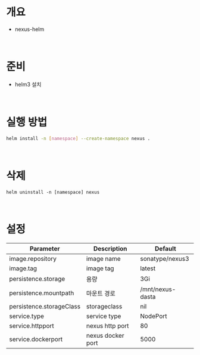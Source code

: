 # 개요
* nexus-helm

<br>

# 준비
* helm3 설치

<br>

# 실행 방법
```sh
helm install -n [namespace] --create-namespace nexus .
```

<br>

# 삭제
```
helm uninstall -n [namespace] nexus
```

<br>

# 설정
| Parameter | Description |	Default |
| -------- | ------------ | --------- |
| image.repository | image name | sonatype/nexus3 |
| image.tag | image tag | latest |
| persistence.storage | 용량 | 3Gi |
| persistence.mountpath | 마운트 경로 | /mnt/nexus-dasta |
| persistence.storageClass | storageclass | nil |
| service.type | service type | NodePort |
| service.httpport | nexus http port | 80 |
| service.dockerport | nexus docker port | 5000 |

